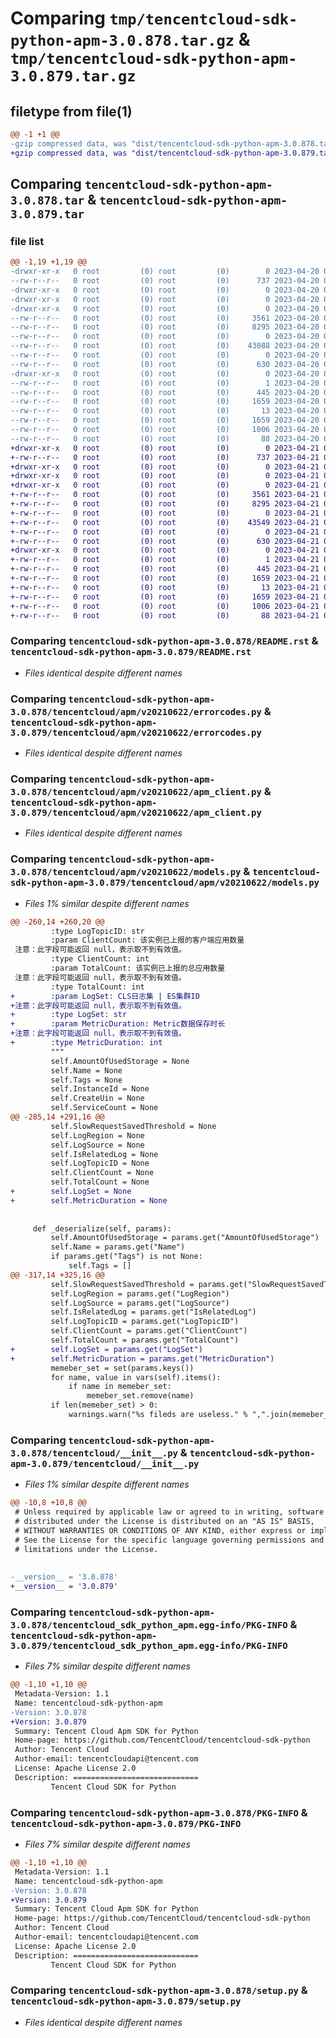 # Comparing `tmp/tencentcloud-sdk-python-apm-3.0.878.tar.gz` & `tmp/tencentcloud-sdk-python-apm-3.0.879.tar.gz`

## filetype from file(1)

```diff
@@ -1 +1 @@
-gzip compressed data, was "dist/tencentcloud-sdk-python-apm-3.0.878.tar", last modified: Thu Apr 20 00:18:24 2023, max compression
+gzip compressed data, was "dist/tencentcloud-sdk-python-apm-3.0.879.tar", last modified: Fri Apr 21 00:28:22 2023, max compression
```

## Comparing `tencentcloud-sdk-python-apm-3.0.878.tar` & `tencentcloud-sdk-python-apm-3.0.879.tar`

### file list

```diff
@@ -1,19 +1,19 @@
-drwxr-xr-x   0 root         (0) root         (0)        0 2023-04-20 00:18:23.000000 tencentcloud-sdk-python-apm-3.0.878/
--rw-r--r--   0 root         (0) root         (0)      737 2023-04-20 00:18:23.000000 tencentcloud-sdk-python-apm-3.0.878/README.rst
-drwxr-xr-x   0 root         (0) root         (0)        0 2023-04-20 00:18:23.000000 tencentcloud-sdk-python-apm-3.0.878/tencentcloud/
-drwxr-xr-x   0 root         (0) root         (0)        0 2023-04-20 00:18:23.000000 tencentcloud-sdk-python-apm-3.0.878/tencentcloud/apm/
-drwxr-xr-x   0 root         (0) root         (0)        0 2023-04-20 00:18:23.000000 tencentcloud-sdk-python-apm-3.0.878/tencentcloud/apm/v20210622/
--rw-r--r--   0 root         (0) root         (0)     3561 2023-04-20 00:18:23.000000 tencentcloud-sdk-python-apm-3.0.878/tencentcloud/apm/v20210622/errorcodes.py
--rw-r--r--   0 root         (0) root         (0)     8295 2023-04-20 00:18:23.000000 tencentcloud-sdk-python-apm-3.0.878/tencentcloud/apm/v20210622/apm_client.py
--rw-r--r--   0 root         (0) root         (0)        0 2023-04-20 00:18:23.000000 tencentcloud-sdk-python-apm-3.0.878/tencentcloud/apm/v20210622/__init__.py
--rw-r--r--   0 root         (0) root         (0)    43088 2023-04-20 00:18:23.000000 tencentcloud-sdk-python-apm-3.0.878/tencentcloud/apm/v20210622/models.py
--rw-r--r--   0 root         (0) root         (0)        0 2023-04-20 00:18:23.000000 tencentcloud-sdk-python-apm-3.0.878/tencentcloud/apm/__init__.py
--rw-r--r--   0 root         (0) root         (0)      630 2023-04-20 00:18:23.000000 tencentcloud-sdk-python-apm-3.0.878/tencentcloud/__init__.py
-drwxr-xr-x   0 root         (0) root         (0)        0 2023-04-20 00:18:23.000000 tencentcloud-sdk-python-apm-3.0.878/tencentcloud_sdk_python_apm.egg-info/
--rw-r--r--   0 root         (0) root         (0)        1 2023-04-20 00:18:23.000000 tencentcloud-sdk-python-apm-3.0.878/tencentcloud_sdk_python_apm.egg-info/dependency_links.txt
--rw-r--r--   0 root         (0) root         (0)      445 2023-04-20 00:18:23.000000 tencentcloud-sdk-python-apm-3.0.878/tencentcloud_sdk_python_apm.egg-info/SOURCES.txt
--rw-r--r--   0 root         (0) root         (0)     1659 2023-04-20 00:18:23.000000 tencentcloud-sdk-python-apm-3.0.878/tencentcloud_sdk_python_apm.egg-info/PKG-INFO
--rw-r--r--   0 root         (0) root         (0)       13 2023-04-20 00:18:23.000000 tencentcloud-sdk-python-apm-3.0.878/tencentcloud_sdk_python_apm.egg-info/top_level.txt
--rw-r--r--   0 root         (0) root         (0)     1659 2023-04-20 00:18:23.000000 tencentcloud-sdk-python-apm-3.0.878/PKG-INFO
--rw-r--r--   0 root         (0) root         (0)     1006 2023-04-20 00:18:23.000000 tencentcloud-sdk-python-apm-3.0.878/setup.py
--rw-r--r--   0 root         (0) root         (0)       88 2023-04-20 00:18:24.000000 tencentcloud-sdk-python-apm-3.0.878/setup.cfg
+drwxr-xr-x   0 root         (0) root         (0)        0 2023-04-21 00:28:22.000000 tencentcloud-sdk-python-apm-3.0.879/
+-rw-r--r--   0 root         (0) root         (0)      737 2023-04-21 00:28:22.000000 tencentcloud-sdk-python-apm-3.0.879/README.rst
+drwxr-xr-x   0 root         (0) root         (0)        0 2023-04-21 00:28:22.000000 tencentcloud-sdk-python-apm-3.0.879/tencentcloud/
+drwxr-xr-x   0 root         (0) root         (0)        0 2023-04-21 00:28:22.000000 tencentcloud-sdk-python-apm-3.0.879/tencentcloud/apm/
+drwxr-xr-x   0 root         (0) root         (0)        0 2023-04-21 00:28:22.000000 tencentcloud-sdk-python-apm-3.0.879/tencentcloud/apm/v20210622/
+-rw-r--r--   0 root         (0) root         (0)     3561 2023-04-21 00:28:22.000000 tencentcloud-sdk-python-apm-3.0.879/tencentcloud/apm/v20210622/errorcodes.py
+-rw-r--r--   0 root         (0) root         (0)     8295 2023-04-21 00:28:22.000000 tencentcloud-sdk-python-apm-3.0.879/tencentcloud/apm/v20210622/apm_client.py
+-rw-r--r--   0 root         (0) root         (0)        0 2023-04-21 00:28:22.000000 tencentcloud-sdk-python-apm-3.0.879/tencentcloud/apm/v20210622/__init__.py
+-rw-r--r--   0 root         (0) root         (0)    43549 2023-04-21 00:28:22.000000 tencentcloud-sdk-python-apm-3.0.879/tencentcloud/apm/v20210622/models.py
+-rw-r--r--   0 root         (0) root         (0)        0 2023-04-21 00:28:22.000000 tencentcloud-sdk-python-apm-3.0.879/tencentcloud/apm/__init__.py
+-rw-r--r--   0 root         (0) root         (0)      630 2023-04-21 00:28:22.000000 tencentcloud-sdk-python-apm-3.0.879/tencentcloud/__init__.py
+drwxr-xr-x   0 root         (0) root         (0)        0 2023-04-21 00:28:22.000000 tencentcloud-sdk-python-apm-3.0.879/tencentcloud_sdk_python_apm.egg-info/
+-rw-r--r--   0 root         (0) root         (0)        1 2023-04-21 00:28:22.000000 tencentcloud-sdk-python-apm-3.0.879/tencentcloud_sdk_python_apm.egg-info/dependency_links.txt
+-rw-r--r--   0 root         (0) root         (0)      445 2023-04-21 00:28:22.000000 tencentcloud-sdk-python-apm-3.0.879/tencentcloud_sdk_python_apm.egg-info/SOURCES.txt
+-rw-r--r--   0 root         (0) root         (0)     1659 2023-04-21 00:28:22.000000 tencentcloud-sdk-python-apm-3.0.879/tencentcloud_sdk_python_apm.egg-info/PKG-INFO
+-rw-r--r--   0 root         (0) root         (0)       13 2023-04-21 00:28:22.000000 tencentcloud-sdk-python-apm-3.0.879/tencentcloud_sdk_python_apm.egg-info/top_level.txt
+-rw-r--r--   0 root         (0) root         (0)     1659 2023-04-21 00:28:22.000000 tencentcloud-sdk-python-apm-3.0.879/PKG-INFO
+-rw-r--r--   0 root         (0) root         (0)     1006 2023-04-21 00:28:22.000000 tencentcloud-sdk-python-apm-3.0.879/setup.py
+-rw-r--r--   0 root         (0) root         (0)       88 2023-04-21 00:28:22.000000 tencentcloud-sdk-python-apm-3.0.879/setup.cfg
```

### Comparing `tencentcloud-sdk-python-apm-3.0.878/README.rst` & `tencentcloud-sdk-python-apm-3.0.879/README.rst`

 * *Files identical despite different names*

### Comparing `tencentcloud-sdk-python-apm-3.0.878/tencentcloud/apm/v20210622/errorcodes.py` & `tencentcloud-sdk-python-apm-3.0.879/tencentcloud/apm/v20210622/errorcodes.py`

 * *Files identical despite different names*

### Comparing `tencentcloud-sdk-python-apm-3.0.878/tencentcloud/apm/v20210622/apm_client.py` & `tencentcloud-sdk-python-apm-3.0.879/tencentcloud/apm/v20210622/apm_client.py`

 * *Files identical despite different names*

### Comparing `tencentcloud-sdk-python-apm-3.0.878/tencentcloud/apm/v20210622/models.py` & `tencentcloud-sdk-python-apm-3.0.879/tencentcloud/apm/v20210622/models.py`

 * *Files 1% similar despite different names*

```diff
@@ -260,14 +260,20 @@
         :type LogTopicID: str
         :param ClientCount: 该实例已上报的客户端应用数量
 注意：此字段可能返回 null，表示取不到有效值。
         :type ClientCount: int
         :param TotalCount: 该实例已上报的总应用数量
 注意：此字段可能返回 null，表示取不到有效值。
         :type TotalCount: int
+        :param LogSet: CLS日志集 | ES集群ID
+注意：此字段可能返回 null，表示取不到有效值。
+        :type LogSet: str
+        :param MetricDuration: Metric数据保存时长
+注意：此字段可能返回 null，表示取不到有效值。
+        :type MetricDuration: int
         """
         self.AmountOfUsedStorage = None
         self.Name = None
         self.Tags = None
         self.InstanceId = None
         self.CreateUin = None
         self.ServiceCount = None
@@ -285,14 +291,16 @@
         self.SlowRequestSavedThreshold = None
         self.LogRegion = None
         self.LogSource = None
         self.IsRelatedLog = None
         self.LogTopicID = None
         self.ClientCount = None
         self.TotalCount = None
+        self.LogSet = None
+        self.MetricDuration = None
 
 
     def _deserialize(self, params):
         self.AmountOfUsedStorage = params.get("AmountOfUsedStorage")
         self.Name = params.get("Name")
         if params.get("Tags") is not None:
             self.Tags = []
@@ -317,14 +325,16 @@
         self.SlowRequestSavedThreshold = params.get("SlowRequestSavedThreshold")
         self.LogRegion = params.get("LogRegion")
         self.LogSource = params.get("LogSource")
         self.IsRelatedLog = params.get("IsRelatedLog")
         self.LogTopicID = params.get("LogTopicID")
         self.ClientCount = params.get("ClientCount")
         self.TotalCount = params.get("TotalCount")
+        self.LogSet = params.get("LogSet")
+        self.MetricDuration = params.get("MetricDuration")
         memeber_set = set(params.keys())
         for name, value in vars(self).items():
             if name in memeber_set:
                 memeber_set.remove(name)
         if len(memeber_set) > 0:
             warnings.warn("%s fileds are useless." % ",".join(memeber_set))
```

### Comparing `tencentcloud-sdk-python-apm-3.0.878/tencentcloud/__init__.py` & `tencentcloud-sdk-python-apm-3.0.879/tencentcloud/__init__.py`

 * *Files 1% similar despite different names*

```diff
@@ -10,8 +10,8 @@
 # Unless required by applicable law or agreed to in writing, software
 # distributed under the License is distributed on an "AS IS" BASIS,
 # WITHOUT WARRANTIES OR CONDITIONS OF ANY KIND, either express or implied.
 # See the License for the specific language governing permissions and
 # limitations under the License.
 
 
-__version__ = '3.0.878'
+__version__ = '3.0.879'
```

### Comparing `tencentcloud-sdk-python-apm-3.0.878/tencentcloud_sdk_python_apm.egg-info/PKG-INFO` & `tencentcloud-sdk-python-apm-3.0.879/tencentcloud_sdk_python_apm.egg-info/PKG-INFO`

 * *Files 7% similar despite different names*

```diff
@@ -1,10 +1,10 @@
 Metadata-Version: 1.1
 Name: tencentcloud-sdk-python-apm
-Version: 3.0.878
+Version: 3.0.879
 Summary: Tencent Cloud Apm SDK for Python
 Home-page: https://github.com/TencentCloud/tencentcloud-sdk-python
 Author: Tencent Cloud
 Author-email: tencentcloudapi@tencent.com
 License: Apache License 2.0
 Description: ============================
         Tencent Cloud SDK for Python
```

### Comparing `tencentcloud-sdk-python-apm-3.0.878/PKG-INFO` & `tencentcloud-sdk-python-apm-3.0.879/PKG-INFO`

 * *Files 7% similar despite different names*

```diff
@@ -1,10 +1,10 @@
 Metadata-Version: 1.1
 Name: tencentcloud-sdk-python-apm
-Version: 3.0.878
+Version: 3.0.879
 Summary: Tencent Cloud Apm SDK for Python
 Home-page: https://github.com/TencentCloud/tencentcloud-sdk-python
 Author: Tencent Cloud
 Author-email: tencentcloudapi@tencent.com
 License: Apache License 2.0
 Description: ============================
         Tencent Cloud SDK for Python
```

### Comparing `tencentcloud-sdk-python-apm-3.0.878/setup.py` & `tencentcloud-sdk-python-apm-3.0.879/setup.py`

 * *Files identical despite different names*

